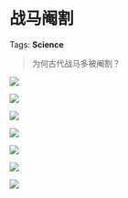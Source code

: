 # 战马阉割

Tags: **Science**

> 为何古代战马多被阉割？



![](https://picx.zhimg.com/50/v2-98434d92403dc676ac8dbb49a4793002_720w.jpg?source=1940ef5c)  


![](https://picx.zhimg.com/50/v2-8fc885ca5a539d02cd09e7768cfc20f2_720w.jpg?source=1940ef5c)  


![](https://pic1.zhimg.com/50/v2-e0763c58fdf4d425be9f2ddaa5e63ef7_720w.jpg?source=1940ef5c)  


![](https://picx.zhimg.com/50/v2-f7d95bc1580963e384e99ae0393c6438_720w.jpg?source=1940ef5c)  


![](https://picx.zhimg.com/50/v2-cd333fc261d50bcd6091ecd99936cc89_720w.jpg?source=1940ef5c)  


![](https://pic1.zhimg.com/50/v2-1624bf8295864ee899610a4ecfb69e1f_720w.jpg?source=1940ef5c)  


![](https://picx.zhimg.com/50/v2-3cc0d680a92e55b369208b3dfcc4fca3_720w.jpg?source=1940ef5c)

